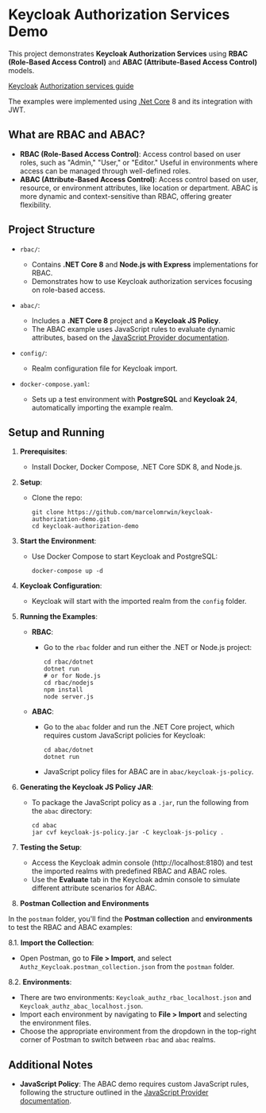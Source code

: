 # Keycloak Authorization Services Demo

This project demonstrates **Keycloak Authorization Services** using **RBAC (Role-Based Access Control)** and **ABAC (Attribute-Based Access Control)** models.

[Keycloak](https://keycloak.org)
[Authorization services guide](https://www.keycloak.org/docs/24.0.5/authorization_services)

The examples were implemented using [.Net Core](https://dotnet.microsoft.com/en-us/learn/dotnet/what-is-dotnet) 8 and its integration with JWT.

## What are RBAC and ABAC?

- **RBAC (Role-Based Access Control)**: Access control based on user roles, such as "Admin," "User," or "Editor." Useful in environments where access can be managed through well-defined roles.
- **ABAC (Attribute-Based Access Control)**: Access control based on user, resource, or environment attributes, like location or department. ABAC is more dynamic and context-sensitive than RBAC, offering greater flexibility.

## Project Structure

- `rbac/`: 
  - Contains **.NET Core 8** and **Node.js with Express** implementations for RBAC.
  - Demonstrates how to use Keycloak authorization services focusing on role-based access.

- `abac/`: 
  - Includes a **.NET Core 8** project and a **Keycloak JS Policy**.
  - The ABAC example uses JavaScript rules to evaluate dynamic attributes, based on the [JavaScript Provider documentation](https://www.keycloak.org/docs/24.0.5/server_development/#_script_providers).

- `config/`: 
  - Realm configuration file for Keycloak import.

- `docker-compose.yaml`: 
  - Sets up a test environment with **PostgreSQL** and **Keycloak 24**, automatically importing the example realm.

## Setup and Running

1. **Prerequisites**:
   - Install Docker, Docker Compose, .NET Core SDK 8, and Node.js.

2. **Setup**:
   - Clone the repo:
     ```shell
     git clone https://github.com/marcelomrwin/keycloak-authorization-demo.git
     cd keycloak-authorization-demo
     ```

3. **Start the Environment**:
   - Use Docker Compose to start Keycloak and PostgreSQL:
     ```shell
     docker-compose up -d
     ```

4. **Keycloak Configuration**:
   - Keycloak will start with the imported realm from the `config` folder.

5. **Running the Examples**:
   - **RBAC**:
     - Go to the `rbac` folder and run either the .NET or Node.js project:
       ```shell
       cd rbac/dotnet
       dotnet run
       # or for Node.js
       cd rbac/nodejs
       npm install
       node server.js
       ```

   - **ABAC**:
     - Go to the `abac` folder and run the .NET Core project, which requires custom JavaScript policies for Keycloak:
       ```shell
       cd abac/dotnet
       dotnet run
       ```
     - JavaScript policy files for ABAC are in `abac/keycloak-js-policy`.

6. **Generating the Keycloak JS Policy JAR**:
   - To package the JavaScript policy as a `.jar`, run the following from the `abac` directory:
     ```shell
     cd abac
     jar cvf keycloak-js-policy.jar -C keycloak-js-policy .
     ```

7. **Testing the Setup**:
   - Access the Keycloak admin console (http://localhost:8180) and test the imported realms with predefined RBAC and ABAC roles.
   - Use the **Evaluate** tab in the Keycloak admin console to simulate different attribute scenarios for ABAC.

8. **Postman Collection and Environments**

In the `postman` folder, you'll find the **Postman collection** and **environments** to test the RBAC and ABAC examples:

8.1. **Import the Collection**:
   - Open Postman, go to **File > Import**, and select `Authz_Keycloak.postman_collection.json` from the `postman` folder.

8.2. **Environments**:
   - There are two environments: `Keycloak_authz_rbac_localhost.json` and `Keycloak_authz_abac_localhost.json`.
   - Import each environment by navigating to **File > Import** and selecting the environment files.
   - Choose the appropriate environment from the dropdown in the top-right corner of Postman to switch between `rbac` and `abac` realms.


## Additional Notes
- **JavaScript Policy**: The ABAC demo requires custom JavaScript rules, following the structure outlined in the [JavaScript Provider documentation](https://www.keycloak.org/docs/24.0.5/server_development/#_script_providers).
